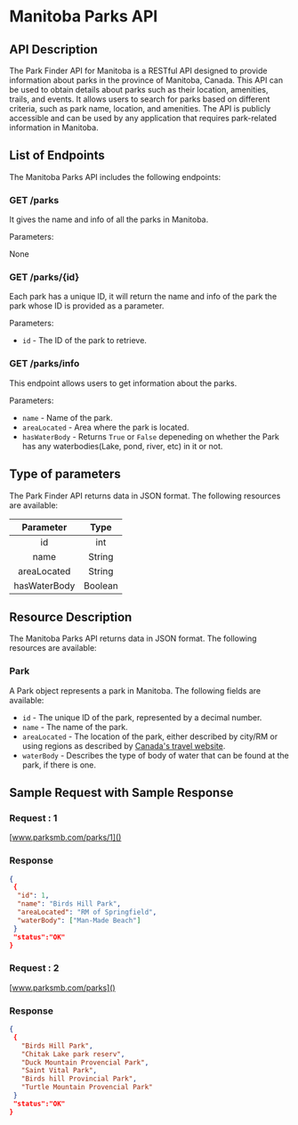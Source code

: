 # Manitoba Parks API

## API Description

The Park Finder API for Manitoba is a RESTful API designed to provide information about parks in the province of Manitoba, Canada. This API can be used to obtain details about parks such as their location, amenities, trails, and events. It allows users to search for parks based on different criteria, such as park name, location, and amenities. The API is publicly accessible and can be used by any application that requires park-related information in Manitoba.

## List of Endpoints

The Manitoba Parks API includes the following endpoints:

### GET /parks

It gives the name and info of all the parks in Manitoba.

Parameters:

None

### GET /parks/{id}

Each park has a unique ID, it will return the name and info of the park the park whose ID is provided as a parameter.

Parameters:

- `id` - The ID of the park to retrieve.

### GET /parks/info

This endpoint allows users to get information about the parks.

Parameters:

- `name` - Name of the park.
- `areaLocated` - Area where the park is located.
- `hasWaterBody` - Returns `True` or `False` depeneding on whether the Park has any waterbodies(Lake, pond, river, etc) in it or not.

## Type of parameters

The Park Finder API returns data in JSON format. The following resources are available:

| Parameter  | Type    | 
| :-------:  | :--:    |
| id         |  int    | 
| name       | String  | 
| areaLocated| String  | 
| hasWaterBody| Boolean |

## Resource Description

The Manitoba Parks API returns data in JSON format. The following resources are available:

### Park

A Park object represents a park in Manitoba. The following fields are available:

- `id` - The unique ID of the park, represented by a decimal number.
- `name` - The name of the park.
- `areaLocated` - The location of the park, either described by city/RM or using regions as described by [Canada's travel website](https://www.comeexplorecanada.com/manitoba).
- `waterBody` - Describes the type of body of water that can be found at the park, if there is one.

## Sample Request with Sample Response

### Request : 1

[www.parksmb.com/parks/1]()

### Response
```json
{
 {
  "id": 1,
  "name": "Birds Hill Park",
  "areaLocated": "RM of Springfield",
  "waterBody": ["Man-Made Beach"]
 }
 "status":"OK"
} 
```
### Request : 2

[www.parksmb.com/parks]()

### Response
``` json
{
 {
   "Birds Hill Park",
   "Chitak Lake park reserv",
   "Duck Mountain Provencial Park",
   "Saint Vital Park",
   "Birds hill Provincial Park",
   "Turtle Mountain Provencial Park"
 }
 "status":"OK"
}
